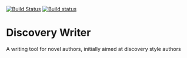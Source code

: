 [![Build Status](https://travis-ci.org/MartinSGill/discovery-writer.svg?branch=master)](https://travis-ci.org/MartinSGill/discovery-writer) [![Build status](https://ci.appveyor.com/api/projects/status/2pxfbdnkkemc86p1/branch/master?svg=true)](https://ci.appveyor.com/project/MartinSGill/discovery-writer/branch/master)

# Discovery Writer

A writing tool for novel authors, initially aimed at discovery style authors


